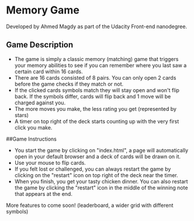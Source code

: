 # Memory Game
 Developed by Ahmed Magdy as part of the Udacity Front-end nanodegree.

## Game Description
- The game is simply a classic memory (matching) game that triggers your memory abilities to see if you can remember where you last saw a certain card within 16 cards. 
- There are 16 cards consisted of 8 pairs. You can only open 2 cards before the game checks if they match or not.
- If the clicked cards symbols match they will stay open and won't flip back. If the symbols differ, cards will flip back and 1 move will be charged against you.
- The more moves you make, the less rating you get (represented by stars)
- A timer on top right of the deck starts counting up with the very first click you make.

##Game Instructions
- You start the game by clicking on "index.html", a page will automatically open in your default browser and a deck of cards will be drawn on it.
- Use your mouse to flip cards.
- If you felt lost or challenged, you can always restart the game by clicking on the "restart" icon on top right of the deck near the timer.
- When you finish, you get your tasty chicken dinner. You can also restart the game by clicking the "restart" icon in the middle of the winning note that appears at the end.


More features to come soon! (leaderboard, a wider grid with different symbols)
